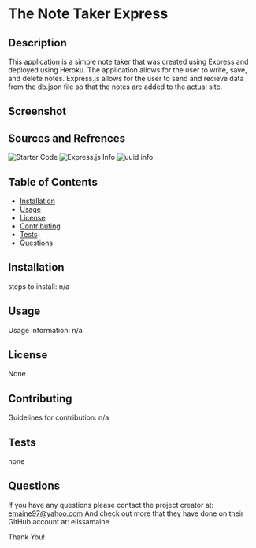 # The Note Taker Express
  

  ## Description

  This application is a simple note taker that was created using Express and deployed using Heroku. The application allows for the user to write, save, and delete notes. Express.js allows for the user to send and recieve data from the db.json file so that the notes are added to the actual site.

  ## Screenshot

  ## Sources and Refrences

   ![Starter Code](https://github.com/coding-boot-camp/miniature-eureka)
   ![Express.js Info](https://expressjs.com/)
   ![uuid info](https://www.npmjs.com/package/uuid?activeTab=readme)

  ## Table of Contents

  - [Installation](#installation)
  - [Usage](#usage)
  - [License](#license)
  - [Contributing](#contributing)
  - [Tests](#tests)
  - [Questions](#questions)

  ## Installation

  steps to install:
  n/a

  ## Usage 

  Usage information:
  n/a

  ## License

  None

  ## Contributing 

  Guidelines for contribution:
  n/a

  ## Tests 

  none

  ## Questions

  If you have any questions please contact the project creator at: emaine97@yahoo.com
  And check out more that they have done on their GitHub account at: elissamaine

  Thank You!

